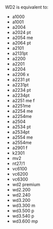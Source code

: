 WD2 is equivalent to:
- a1000
- a1001
- a2004
- a2024 pt
- a2054 me
- a2064 pt
- a2101
- a2131pt
- a2200
- a2201
- a2204
- a2206 x
- a2231 pt
- a2231pt
- a2234 pt
- a2234pt
- a2251 me f
- a2251me
- a2254 me
- a2254me
- a2504
- a2534 pt
- a2534pt
- a2554 me
- a2554me
- a2901 f
- k2301
- mv2
- nt27/1
- vc6100
- vc6200
- vc6300
- wd2 premium
- wd2.200
- wd2.240
- wd3.200
- wd3.300 m
- wd3.500 p
- wd3.540 p
- wd3.600 mp